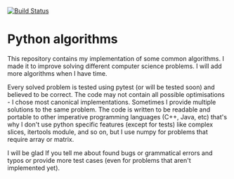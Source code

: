 [![Build Status](https://travis-ci.org/vadimadr/python-algorithms.svg?branch=master)](https://travis-ci.org/vadimadr/python-algorithms)

Python algorithms
=================
This repository contains my implementation of some common algorithms. 
I made it to improve solving different computer science problems.
I will add more algorithms when I have time. 

Every solved problem is tested using pytest (or will be tested soon) and believed to be correct. The code may not contain all possible optimisations - I chose most canonical implementations. 
Sometimes I provide multiple solutions to the same problem. The code is written to be readable and portable to other imperative programming languages (C++, Java, etc)
that's why I don't use python specific features (except for tests) like complex slices, itertools module, and so on, but I use numpy for problems that require
array or matrix.

I will be glad If you tell me about found bugs or grammatical errors and typos or provide more test cases (even for problems that aren't implemented yet).